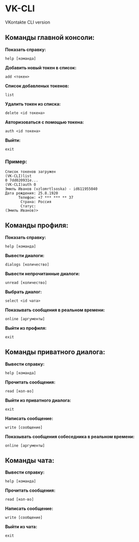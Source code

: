 # VK-CLI
VKontakte CLI version

## Команды главной консоли:
**Показать справку:**

`help [команда]`

**Добавить новый токен в список:**

`add <токен>`

**Список добавленых токенов:**

`list`

**Удалить токен из списка:**

`delete <id токена>`

**Авторизоваться с помощью токена:**

`auth <id токена>`

**Выйти:**

`exit`

### Пример:
```
Список токенов загружен
(VK-CLI)list
0 7dd020931e...
(VK-CLI)auth 0
Эмиль Иванов (vzlomrtlsoska) - id611955040
Дата рождения: 25.8.1920
      Телефон: +7 *** *** ** 37
       Страна: Россия
       Статус: 
(Эмиль Иванов)>
```
 

 ## Команды профиля:
 
 **Показать справку:**
 
 `help [команда]`
 
 **Вывести диалоги:**
 
 `dialogs [количество]`

 **Вывести непрочитанные диалоги:**

 `unread [количество]`
 
 **Выбрать диалог:**
 
 `select <id чата>`

 **Показывать сообщения в реальном времени:**

 `online [аргументы]`

 **Выйти из профиля:**

 `exit`


 ## Команды приватного диалога:

 **Вывести справку:**

 `help [команда]`
 
 **Прочитать сообщения:**
 
 `read [кол-во]`

 **Выйти из приватного диалога:**
 
 `exit`

 **Написать сообщение:**

 `write [сообщение]`

 **Показывать сообщения собеседника в реальном времени:**

 `online [аргументы]`


 ## Команды чата:

 **Вывести справку:**

 `help [команда]`

 **Прочитать сообщения:**

 `read [кол-во]`

 **Написать сообщение:**

 `write [сообщение]`

 **Выйти из чата:**

 `exit`
